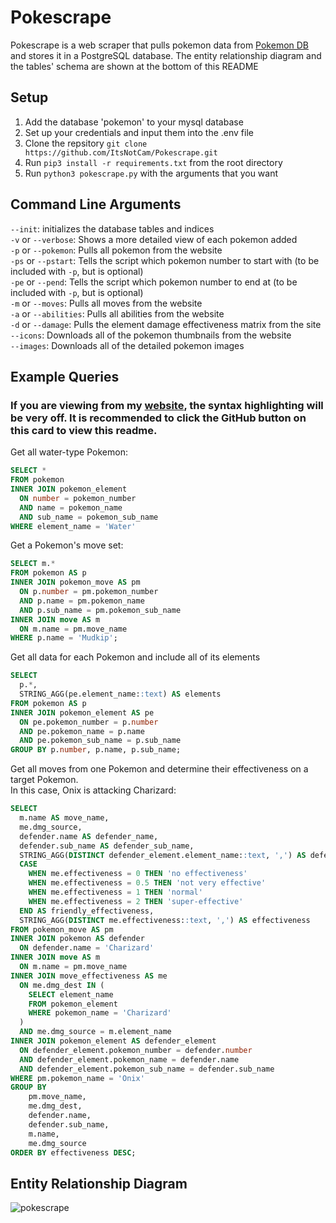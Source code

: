 # Pokescrape

Pokescrape is a web scraper that pulls pokemon data from [Pokemon DB](https://pokemondb.net) and stores it in a PostgreSQL database.
The entity relationship diagram and the tables' schema are shown at the bottom of this README

## Setup
1. Add the database 'pokemon' to your mysql database
2. Set up your credentials and input them into the .env file
3. Clone the repsitory `git clone https://github.com/ItsNotCam/Pokescrape.git`
4. Run `pip3 install -r requirements.txt` from the root directory
5. Run `python3 pokescrape.py` with the arguments that you want

## Command Line Arguments
`--init`: initializes the database tables and indices \
`-v` or `--verbose`: Shows a more detailed view of each pokemon added \
`-p` or `--pokemon`: Pulls all pokemon from the website \
`-ps` or `--pstart`: Tells the script which pokemon number to start with (to be included with `-p`, but is optional) \
`-pe` or `--pend`: Tells the script which pokemon number to end at (to be included with `-p`, but is optional) \
`-m` or `--moves`: Pulls all moves from the website \
`-a` or `--abilities`: Pulls all abilities from the website \
`-d` or `--damage`: Pulls the element damage effectiveness matrix from the site \
`--icons`: Downloads all of the pokemon thumbnails from the website \
`--images`: Downloads all of the detailed pokemon images

## Example Queries
### If you are viewing from my [website](https://cameronayoung.dev), the syntax highlighting will be very off. It is recommended to click the GitHub button on this card to view this readme.
Get all water-type Pokemon:
```sql
SELECT * 
FROM pokemon
INNER JOIN pokemon_element
  ON number = pokemon_number
  AND name = pokemon_name
  AND sub_name = pokemon_sub_name
WHERE element_name = 'Water'
```

Get a Pokemon's move set:
```sql
SELECT m.* 
FROM pokemon AS p
INNER JOIN pokemon_move AS pm
  ON p.number = pm.pokemon_number
  AND p.name = pm.pokemon_name
  AND p.sub_name = pm.pokemon_sub_name
INNER JOIN move AS m
  ON m.name = pm.move_name
WHERE p.name = 'Mudkip';
```

Get all data for each Pokemon and include all of its elements
```sql
SELECT 
  p.*,
  STRING_AGG(pe.element_name::text) AS elements
FROM pokemon AS p
INNER JOIN pokemon_element AS pe 
  ON pe.pokemon_number = p.number
  AND pe.pokemon_name = p.name
  AND pe.pokemon_sub_name = p.sub_name
GROUP BY p.number, p.name, p.sub_name;
```

Get all moves from one Pokemon and determine their effectiveness on a target Pokemon. \
In this case, Onix is attacking Charizard:
```sql
SELECT
  m.name AS move_name,
  me.dmg_source,
  defender.name AS defender_name,
  defender.sub_name AS defender_sub_name,
  STRING_AGG(DISTINCT defender_element.element_name::text, ',') AS defender_elements,
  CASE
    WHEN me.effectiveness = 0 THEN 'no effectiveness'
    WHEN me.effectiveness = 0.5 THEN 'not very effective'
    WHEN me.effectiveness = 1 THEN 'normal'
    WHEN me.effectiveness = 2 THEN 'super-effective'
  END AS friendly_effectiveness,
  STRING_AGG(DISTINCT me.effectiveness::text, ',') AS effectiveness
FROM pokemon_move AS pm
INNER JOIN pokemon AS defender
  ON defender.name = 'Charizard'
INNER JOIN move AS m
  ON m.name = pm.move_name
INNER JOIN move_effectiveness AS me
  ON me.dmg_dest IN (
    SELECT element_name
    FROM pokemon_element
    WHERE pokemon_name = 'Charizard'
  )
  AND me.dmg_source = m.element_name
INNER JOIN pokemon_element AS defender_element
  ON defender_element.pokemon_number = defender.number
  AND defender_element.pokemon_name = defender.name
  AND defender_element.pokemon_sub_name = defender.sub_name
WHERE pm.pokemon_name = 'Onix'
GROUP BY 
	pm.move_name, 
	me.dmg_dest, 
	defender.name, 
	defender.sub_name, 
	m.name, 
	me.dmg_source
ORDER BY effectiveness DESC;
```

## Entity Relationship Diagram
![pokescrape](https://github.com/ItsNotCam/Pokescrape/assets/46014191/93925f73-5048-46a3-a37a-c239d9e5c6b2)
